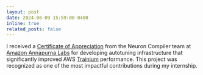 ```yaml
---
layout: post
date: 2024-08-09 15:59:00-0400
inline: true
related_posts: false
---
```


I received a [Certificate of Appreciation](../assets/pdf/intern_certificate.pdf) from the Neuron Compiler team at [Amazon Annapurna Labs](https://www.amazon.jobs/content/en/teams/amazon-web-services/annapurna-labs) for developing autotuning infrastructure that significantly improved AWS [Trainium](https://aws.amazon.com/machine-learning/trainium/?nc1=h_ls) performance. This project was recognized as one of the most impactful contributions during my internship.

